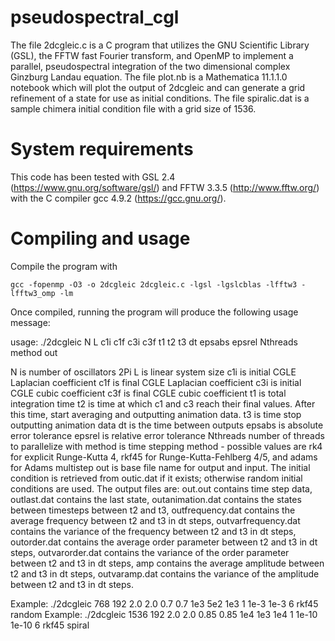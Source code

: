 # pseudospectral_cgl 
The file 2dcgleic.c is a C program that utilizes the GNU Scientific Library (GSL), the FFTW fast Fourier transform, 
and OpenMP to implement a parallel, pseudospectral integration of the two dimensional complex Ginzburg 
Landau equation. The file plot.nb is a Mathematica 11.1.1.0 notebook which will plot the output of 2dcgleic and can generate 
a grid refinement of a state for use as initial conditions. The file spiralic.dat is a sample chimera initial condition file 
with a grid size of 1536.

# System requirements
This code has been tested with GSL 2.4 (https://www.gnu.org/software/gsl/) and FFTW 3.3.5 (http://www.fftw.org/) 
with the C compiler gcc 4.9.2 (https://gcc.gnu.org/).  

# Compiling and usage
Compile the program with

`gcc -fopenmp -O3 -o 2dcgleic 2dcgleic.c -lgsl -lgslcblas -lfftw3 -lfftw3_omp -lm`
  
Once compiled, running the program will produce the following usage message:

usage: ./2dcgleic N L c1i c1f c3i c3f t1 t2 t3 dt epsabs epsrel Nthreads method out 

N is number of oscillators 
2Pi L is linear system size 
c1i is initial CGLE Laplacian coefficient 
c1f is final CGLE Laplacian coefficient 
c3i is initial CGLE cubic coefficient 
c3f is final CGLE cubic coefficient 
t1 is total integration time 
t2 is time at which c1 and c3 reach their final values.  After this time, start averaging and outputting animation data. 
t3 is time stop outputting animation data 
dt is the time between outputs 
epsabs is absolute error tolerance 
epsrel is relative error tolerance 
Nthreads number of threads to parallelize with
method is time stepping method - possible values are rk4 for explicit Runge-Kutta 4, rkf45 for Runge-Kutta-Fehlberg 4/5, and adams for Adams multistep
out is base file name for output and input.  The initial condition is retrieved from outic.dat if it exists; otherwise random initial conditions are used. The output files are: out.out contains time step data, outlast.dat contains the last state, outanimation.dat contains the states between timesteps between t2 and t3, outfrequency.dat contains the average frequency between t2 and t3 in dt steps, outvarfrequency.dat contains the variance of the frequency between t2 and t3 in dt steps, outorder.dat contains the average order parameter between t2 and t3 in dt steps, outvarorder.dat contains the variance of the order parameter between t2 and t3 in dt steps, amp contains the average amplitude between t2 and t3 in dt steps, outvaramp.dat contains the variance of the amplitude between t2 and t3 in dt steps. 

Example: ./2dcgleic 768 192 2.0 2.0 0.7 0.7 1e3 5e2 1e3 1 1e-3 1e-3 6 rkf45 random 
Example: ./2dcgleic 1536 192 2.0 2.0 0.85 0.85 1e4 1e3 1e4 1 1e-10 1e-10 6 rkf45 spiral
